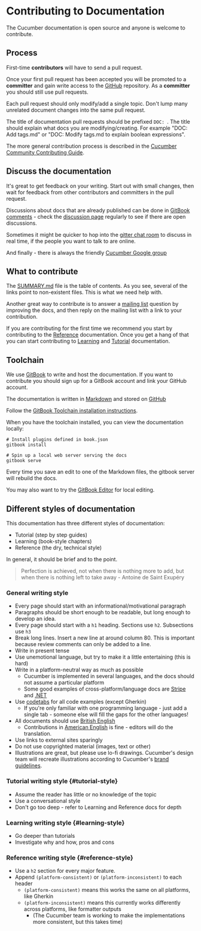 # Contributing to Documentation

The Cucumber documentation is open source and anyone is welcome to contribute.

## Process

First-time **contributors** will have to send a pull request.

Once your first pull request has been accepted you will be promoted to a **committer** and
gain write access to the [GitHub](https://github.com/cucumber/cucumber) repository.
As a **committer** you should still use pull requests.

Each pull request should only modify/add a single topic. Don't lump many unrelated document changes into the same pull request.

The title of documentation pull requests should be prefixed `DOC: `. The title should explain what docs you are modifying/creating. For example "DOC: Add tags.md" or "DOC: Modify tags.md to explain boolean expressions".

The more general contribution process is described in the [Cucumber Community Contributing Guide](../CONTRIBUTING.md).

## Discuss the documentation

It's great to get feedback on your writing. Start out with small changes, then wait for feedback from other contributors and committers in the pull request.

Discussions about docs that are already published can be done in [GitBook comments](https://www.gitbook.com/blog/features/discussions) - check the [discussion page](https://www.gitbook.com/book/cucumber/cucumber/discussions) regularly to see if there are open discussions.

Sometimes it might be quicker to hop into the [gitter chat room](https://gitter.im/cucumber/docs) to discuss in real time, if the people you want to talk to are online.

And finally - there is always the friendly [Cucumber Google group](mailto:cukes-devs@googlegroups.com)

## What to contribute

The [SUMMARY.md](../SUMMARY.md) file is the table of contents. As you see,
several of the links point to non-existent files. This is what we need help with.

Another great way to contribute is to answer a [mailing list](https://groups.google.com/group/cukes) question by improving
the docs, and then reply on the mailing list with a link to your contribution.

If you are contributing for the first time we recommend you start by contributing to the [Reference](#reference-style) documentation. Once you get a hang of that you
can start contributing to [Learning](#learning-style) and [Tutorial](#tutorial-style) documentation.

## Toolchain

We use [GitBook](https://gitbook.com) to write and host the documentation. If
you want to contribute you should sign up for a GitBook account and link your GitHub account.

The documentation is written in [Markdown](http://toolchain.gitbook.com/syntax/markdown.html)
and stored on [GitHub](https://github.com/cucumber/cucumber)

Follow the [GitBook Toolchain installation instructions](https://toolchain.gitbook.com).

When you have the toolchain installed, you can view the documentation locally:

    # Install plugins defined in book.json
    gitbook install

    # Spin up a local web server serving the docs
    gitbook serve

Every time you save an edit to one of the Markdown files, the gitbook server
will rebuild the docs.

You may also want to try the [GitBook Editor](https://www.gitbook.com/editor)
for local editing.

## Different styles of documentation

This documentation has three different styles of documentation:

* Tutorial (step by step guides)
* Learning (book-style chapters)
* Reference (the dry, technical style)

In general, it should be brief and to the point.

> Perfection is achieved, not when there is nothing more to add, but when there is nothing left to take away - Antoine de Saint Exupéry

### General writing style

* Every page should start with an informational/motivational paragraph
* Paragraphs should be short enough to be readable, but long enough to develop an idea.
* Every page should start with a `h1` heading. Sections use `h2`. Subsections use `h3`
* Break long lines. Insert a new line at around column 80. This is important because review comments can only be added to a line.
* Write in present tense
* Use unemotional language, but try to make it a little entertaining (this is hard)
* Write in a platform-neutral way as much as possible
  * Cucumber is implemented in several languages, and the docs should not assume a particular platform
  * Some good examples of cross-platform/language docs are [Stripe](https://stripe.com/docs/api) and [.NET](https://msdn.microsoft.com/en-us/library/system.array(v=vs.110).aspx)
* Use [codetabs](https://github.com/GitbookIO/plugin-codetabs) for all code examples (except Gherkin)
  * If you're only familiar with one programming language - just add a single tab - someone
    else will fill the gaps for the other languages!
* All documents should use [British English](https://en.wikipedia.org/wiki/British_English)
  * Contributions in [American English](https://en.wikipedia.org/wiki/American_English) is fine - editors will do the translation.
* Use links to external sites sparingly
* Do not use copyrighted material (images, text or other)
* Illustrations are great, but please use lo-fi drawings. Cucumber's design team will recreate illustrations according to Cucumber's [brand guidelines](https://github.com/cucumber-ltd/brand).

### Tutorial writing style {#tutorial-style}

* Assume the reader has little or no knowledge of the topic
* Use a conversational style
* Don't go too deep - refer to Learning and Reference docs for depth

### Learning writing style {#learning-style}

* Go deeper than tutorials
* Investigate why and how, pros and cons

### Reference writing style {#reference-style}

* Use a `h2` section for every major feature.
* Append `(platform-consistent)` or `(platform-inconsistent)` to each header
  * `(platform-consistent)` means this works the same on all platforms, like Gherkin
  * `(platform-inconsistent)` means this currently works differently across platforms, like formatter outputs
    * (The Cucumber team is working to make the implementations more consistent, but this takes time)
